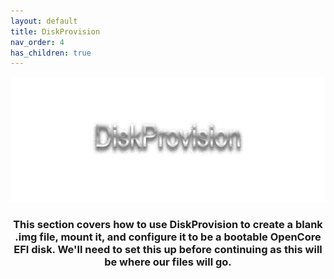 ```yaml
---
layout: default
title: DiskProvision
nav_order: 4
has_children: true
---
```


<p align="center">
  <img width="650" height="200" src="../../assets/HeaderDiskProvision.png">
</p>

<h3 align="center">This section covers how to use DiskProvision to create a blank .img file, mount it, and configure it to be a bootable OpenCore EFI disk. We'll need to set this up before continuing as this will be where our files will go.</h3>

